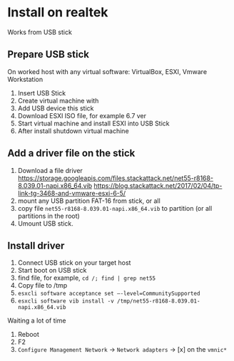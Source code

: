 # Install on realtek
Works from USB stick
## Prepare USB stick
On worked host with any virtual software: VirtualBox, ESXI, Vmware Workstation
1. Insert USB Stick
2. Create virtual machine with
3. Add USB device this stick
4. Download ESXI ISO file, for example 6.7 ver
5. Start virtual machine and install ESXI into USB Stick
7. After install shutdown virtual machine

## Add a driver file on the stick
1. Download a file driver https://storage.googleapis.com/files.stackattack.net/net55-r8168-8.039.01-napi.x86_64.vib https://blog.stackattack.net/2017/02/04/tp-link-tg-3468-and-vmware-esxi-6-5/
2. mount any USB partition FAT-16 from stick, or all
3. copy file `net55-r8168-8.039.01-napi.x86_64.vib` to partition (or all partitions in the root)
4. Umount USB stick.

## Install driver
1. Connect USB stick on your target host
2. Start boot on USB stick
3. find file, for example, `cd /; find | grep net55`
4. Copy file to /tmp
5. `esxcli software acceptance set –-level=CommunitySupported`
6. `esxcli software vib install -v /tmp/net55-r8168-8.039.01-napi.x86_64.vib`

Waiting a lot of time
1. Reboot
2. F2 <PASSWORD>
3. `Configure Management Network` -> `Network adapters` -> [x] on the `vmnic*`
